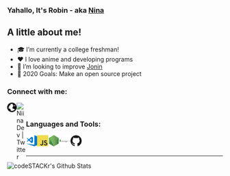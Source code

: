 ### Yahallo, It's Robin - aka [Nina][website]

## A little about me!
- 🎓 I’m currently a college freshman!
- ❤️ I love anime and developing programs
- 👯 I’m looking to improve [Jonin][jonin]
- 🥅 2020 Goals: Make an open source project

### Connect with me:

[<img align="left" alt="niina.gq" width="22px" src="https://raw.githubusercontent.com/iconic/open-iconic/master/svg/globe.svg" />][website]
[<img align="left" alt="NiinaDev | Twitter" width="22px" src="https://cdn.jsdelivr.net/npm/simple-icons@v3/icons/twitter.svg" />][twitter]

<br />

### Languages and Tools:

[<img align="left" alt="Visual Studio Code" width="26px" src="https://raw.githubusercontent.com/github/explore/80688e429a7d4ef2fca1e82350fe8e3517d3494d/topics/visual-studio-code/visual-studio-code.png" />][vscode]
[<img align="left" alt="JavaScript" width="26px" src="https://raw.githubusercontent.com/github/explore/80688e429a7d4ef2fca1e82350fe8e3517d3494d/topics/javascript/javascript.png" />][js]
[<img align="left" alt="Node.js" width="26px" src="https://raw.githubusercontent.com/github/explore/80688e429a7d4ef2fca1e82350fe8e3517d3494d/topics/nodejs/nodejs.png" />][nodejs]
[<img align="left" alt="MongoDB" width="26px" src="https://raw.githubusercontent.com/github/explore/80688e429a7d4ef2fca1e82350fe8e3517d3494d/topics/mongodb/mongodb.png" />][mongodb]
[<img align="left" alt="GitHub" width="26px" src="https://raw.githubusercontent.com/github/explore/78df643247d429f6cc873026c0622819ad797942/topics/github/github.png" />][github]

<br />
<br />

---

<img align="left " alt="codeSTACKr's Github Stats" src="https://github-readme-stats.vercel.app/api?username=NiinaDev&show_icons=true&title_color=fff&icon_color=FF0092&text_color=9f9f9f&bg_color=151515" />

[website]: https://niina.gq
[twitter]: https://twitter.com/NiinaDev
[jonin]: https://jonin.gq
[vscode]: https://code.visualstudio.com/
[js]: https://developer.mozilla.org/en-US/docs/Web/JavaScript
[mongodb]: https://www.mongodb.com/
[github]: https://github.com/
[nodejs]: https://nodejs.org/en/

